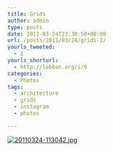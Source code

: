 ```yaml
---
title: Grids
author: admin
type: posts
date: 2011-03-24T23:30:50+00:00
url: /posts/2011/03/24/grids-2/
yourls_tweeted:
  - 1
yourls_shorturl:
  - http://lobban.org/i/9
categories:
  - Photos
tags:
  - architecture
  - grids
  - instagram
  - photos

---
```

[<img src="https://lobban.org/wp-content/uploads/2011/03/20110324-113042.jpg" alt="20110324-113042.jpg" class="alignnone size-full" />][1]

 [1]: http://lobban.org/wp-content/uploads/2011/03/20110324-113042.jpg